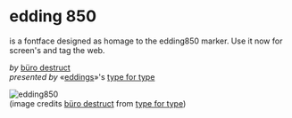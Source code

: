 edding 850
=============

is a fontface designed as homage to the edding850 marker. Use it now for screen's and tag the web.

*by* [büro destruct](http://www.burodestruct.net/bureaudestruct/home/index.html)  
*presented by* «[eddings](http://edding.com)»'s [type for type](http://type-for-type.com)


![edding850](https://github.com/zoo2rock/edding850/raw/master/images/edding850-bd-elk.gif)  
(image credits [büro destruct](http://www.burodestruct.net/bureaudestruct/home/index.html) from [type for type](http://type-for-type.com/projekt-galerie/850/lopetz/2494/))